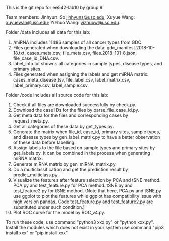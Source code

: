 This is the git repo for ee542-lab10 by group 9.

Team members: 
Jinhyun: So jinhyuns@usc.edu;
Xuyue Wang: xuyuewan@usc.edu;
Yizhuo Wang: yizhuow@usc.edu.

Folder /data includes all data for this lab:
1. /miRNA includes 11486 samples of all cancer types from GDC.
2. Files generated when downloading the data: gdc_manifest.2018-10-18.txt, cases_meta.csv, file_meta.csv, files.2018-101-8.json, file_case_id_DNA.csv.
3. label_info.txt showns all categories in sample types, disease types, and primary sites.
4. Files generated when assigning the labels and get miRNA matrix: cases_meta_disease.tsv, file_label.csv, label_matrix.csv, label_primary.csv, label_sample.csv.

Folder /code includes all source code for this lab:
1. Check if all files are downloaded successfully by check.py.
2. Download the case IDs for the files by parse_file_case_id.py.
3. Get meta data for the files and corresponding cases by request_meta.py.
4. Get all categories of these data by get_types.py.
5. Generate the matrix when file_id, case_id, primary sites, sample types, and disease types by gen_label_matrix.py to have a better observation of these data before labelling.
6. Assign labels to the file based on sample types and primary sites by get_labels.py. It can be combined in the process when generating miRNA matrix.
7. Generate miRNA matrix by gen_miRNA_matrix.py.
8. Do a multiclassification and get the prediction result by predict_multiclass.py.
9. Visualize the features after feature selection by PCA and tSNE method. PCA.py and test_feature.py for PCA method. tSNE.py and test_feature2.py for tSNE method. (Note that here, PCA.py and tSNE.py use ggplot to plot the features while ggplot has compatibility issue with high version pandas. Code test_feature.py and test_feature2.py are substituted under such condition.)
10. Plot ROC curve for the model by ROC_v4.py.

To run these code, use command "python3 xxx.py" or "python xxx.py".
Install the modules which does not exist in your system use command "pip3 install xxx" or "pip install xxx".
